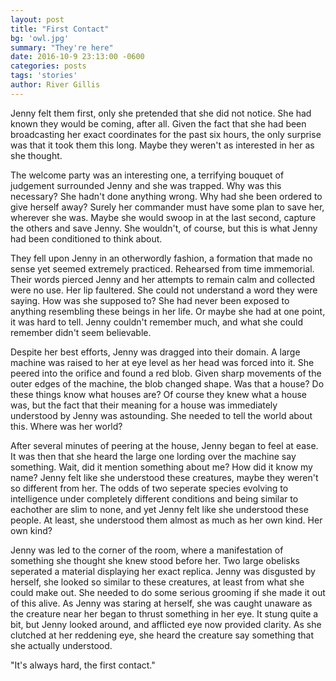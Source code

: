 ```yaml
---
layout: post
title: "First Contact"
bg: 'owl.jpg'
summary: "They're here"
date: 2016-10-9 23:13:00 -0600
categories: posts
tags: 'stories'
author: River Gillis
---
```

Jenny felt them first, only she pretended that she did not notice. She had known they would be coming, after all. Given the fact that she had been broadcasting her exact coordinates for the past six hours, the only surprise was that it took them this long. Maybe they weren't as interested in her as she thought.

The welcome party was an interesting one, a terrifying bouquet of judgement surrounded Jenny and she was trapped. Why was this necessary? She hadn't done anything wrong. Why had she been ordered to give herself away? Surely her commander must have some plan to save her, wherever she was. Maybe she would swoop in at the last second, capture the others and save Jenny. She wouldn't, of course, but this is what Jenny had been conditioned to think about.  
  
They fell upon Jenny in an otherwordly fashion, a formation that made no sense yet seemed extremely practiced. Rehearsed from time immemorial. Their words pierced Jenny and her attempts to remain calm and collected were no use. Her lip faultered. She could not understand a word they were saying. How was she supposed to? She had never been exposed to anything resembling these beings in her life. Or maybe she had at one point, it was hard to tell. Jenny couldn't remember much, and what she could remember didn't seem believable.  
  
Despite her best efforts, Jenny was dragged into their domain. A large machine was raised to her at eye level as her head was forced into it. She peered into the orifice and found a red blob. Given sharp movements of the outer edges of the machine, the blob changed shape. Was that a house? Do these things know what houses are? Of course they knew what a house was, but the fact that their meaning for a house was immediately understood by Jenny was astounding. She needed to tell the world about this. Where was her world?  
  
After several minutes of peering at the house, Jenny began to feel at ease. It was then that she heard the large one lording over the machine say something. Wait, did it mention something about me? How did it know my name? Jenny felt like she understood these creatures, maybe they weren't so different from her. The odds of two seperate species evolving to intelligence under completely different conditions and being similar to eachother are slim to none, and yet Jenny felt like she understood these people. At least, she understood them almost as much as her own kind. Her own kind?  
  
Jenny was led to the corner of the room, where a manifestation of something she thought she knew stood before her. Two large obelisks seperated a material displaying her exact replica. Jenny was disgusted by herself, she looked so similar to these creatures, at least from what she could make out. She needed to do some serious grooming if she made it out of this alive. As Jenny was staring at herself, she was caught unaware as the creature near her began to thrust something in her eye. It stung quite a bit, but Jenny looked around, and afflicted eye now provided clarity. As she clutched at her reddening eye, she heard the creature say something that she actually understood.
  
"It's always hard, the first contact."
